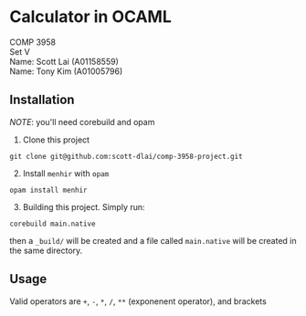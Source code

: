 # Calculator in OCAML
COMP 3958\
Set V\
Name: Scott Lai (A01158559)\
Name: Tony Kim (A01005796)

## Installation

*NOTE*: you'll need corebuild and opam

1. Clone this project
```
git clone git@github.com:scott-dlai/comp-3958-project.git
```

2. Install `menhir` with `opam`
```
opam install menhir
```

3. Building this project. Simply run:
```
corebuild main.native
```
then a `_build/` will be created and a file called `main.native` will be created
in the same directory.

## Usage

Valid operators are `+`, `-`, `*`, `/`, `**` (exponenent operator), and brackets
